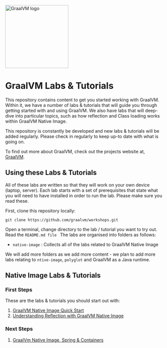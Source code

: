 <img src="https://www.graalvm.org/resources/img/home/logo_mobile_openmenu.svg" 
    alt="GraalVM logo" 
    width="200px">

# GraalVM Labs & Tutorials

This repository contains content to get you started working with GraalVM. Within it, we have a number of labs & tutorials
that will guide you through getting started with and using GraalVM. We also have labs that will deep-dive into particular 
topics, such as how reflection and Class loading works within GraalVM Native Image.

This repository is constantly be developed and new labs & tutorials will be added regularly. Please check in regularly
to keep up-to date with what is going on.

To find out more about GraalVM, check out the projects website at, [GraalVM](https://github.com/graalvm/workshops.git). 

## Using these Labs & Tutorials

All of these labs are written so that they will work on your own device (laptop, server). Each lab starts with a set of
prerequisites that state what you will need to have installed in order to run the lab. Please make sure you read these.

First, clone this repository locally:

```shell
git clone https://github.com/graalvm/workshops.git
```

Open a terminal, change directory to the lab / tutorial you want to try out. Read the `README.md file `
The labs are organised into folders as follows:

* `native-image` : Collects all of the labs related to GraalVM Native Image

We will add more folders as we add more content - we plan to add more labs relating to `ntive-image`, `polyglot` and
GraalVM as a Java runtime.

## Native Image Labs & Tutorials

### First Steps

These are the labs & tutorials you should start out with:

1. [GraalVM Native Image Quick Start](native-image/graalvm-native-image-quick-start/README.md)
2. [Understanding Reflection with GraalVM Native Image](native-image/reflection/README.md)

### Next Steps

1. [GraalVm Native Image, Spring & Containers](native-image/containerisation/README.md)

